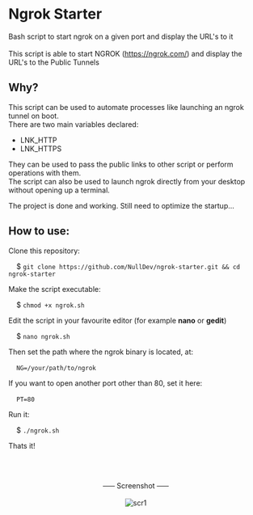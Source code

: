 # Ngrok Starter
Bash script to start ngrok on a given port and display the URL's to it
<br><br>
This script is able to start NGROK (https://ngrok.com/) and display the URL's to the Public Tunnels

## Why?

This script can be used to automate processes like launching an ngrok tunnel on boot.<br>
There are two main variables declared:

- LNK_HTTP
- LNK_HTTPS

They can be used to pass the public links to other script or perform operations with them.<br>
The script can also be used to launch ngrok directly from your desktop without opening up a terminal. 

The project is done and working. Still need to optimize the startup...

## How to use:

Clone this repository:

&nbsp;&nbsp;&nbsp;&nbsp;$ `git clone https://github.com/NullDev/ngrok-starter.git && cd ngrok-starter` 

Make the script executable:

&nbsp;&nbsp;&nbsp;&nbsp;$ `chmod +x ngrok.sh` 

Edit the script in your favourite editor (for example **nano** or **gedit**)

&nbsp;&nbsp;&nbsp;&nbsp;$ `nano ngrok.sh` 

Then set the path where the ngrok binary is located, at:

&nbsp;&nbsp;&nbsp;&nbsp;`NG=/your/path/to/ngrok`

If you want to open another port other than 80, set it here:

&nbsp;&nbsp;&nbsp;&nbsp;`PT=80`

Run it:

&nbsp;&nbsp;&nbsp;&nbsp;$ `./ngrok.sh` 

Thats it!

<br>

<p align="center">
<br>
<strike>&nbsp;&nbsp;&nbsp;&nbsp;&nbsp;&nbsp;</strike> Screenshot <strike>&nbsp;&nbsp;&nbsp;&nbsp;&nbsp;&nbsp;</strike><br><br>
<img src="https://raw.githubusercontent.com/NullDev/ngrok-starter/master/.scr/scr1.png" alt="scr1" />
</p>
